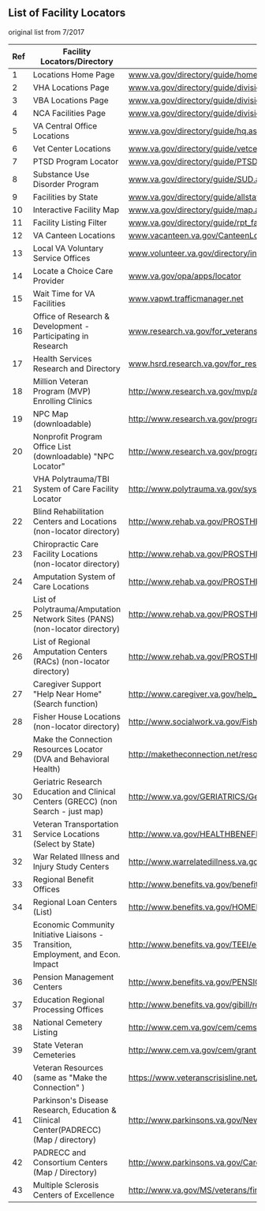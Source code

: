 ## List of Facility Locators
original list from 7/2017


| Ref | Facility Locators/Directory | URL | Category | Notes |
| --- | --- | --- | --- | --- |
| 1 |	Locations Home Page | www.va.gov/directory/guide/home.asp |||
| 2 |	VHA Locations Page | www.va.gov/directory/guide/division.asp?dnum=1 |||
| 3	| VBA Locations Page | www.va.gov/directory/guide/division.asp?dnum=3 |||
| 4	| NCA Facilities Page	| www.va.gov/directory/guide/division.asp?dnum=4 |||
| 5 |	VA Central Office Locations	| www.va.gov/directory/guide/hq.asp |||
| 6	| Vet Center Locations | www.va.gov/directory/guide/vetcenter.asp |||
| 7 |	PTSD Program Locator	| www.va.gov/directory/guide/PTSD.asp |||
| 8	| Substance Use Disorder Program | www.va.gov/directory/guide/SUD.asp |||
| 9	| Facilities by State |	www.va.gov/directory/guide/allstate.asp |||
| 10 | Interactive Facility Map |	www.va.gov/directory/guide/map.asp |||
| 11 | Facility Listing Filter |	www.va.gov/directory/guide/rpt_fac_list.cfm |||
| 12 | VA Canteen Locations |	www.vacanteen.va.gov/CanteenLocations.php |||
| 13 | Local VA Voluntary Service Offices |	www.volunteer.va.gov/directory/index.asp |||
| 14 | Locate a Choice Care Provider | www.va.gov/opa/apps/locator |||
| 15 | Wait Time for VA Facilities | www.vapwt.trafficmanager.net |||
| 16 | Office of Research & Development - Participating in Research | www.research.va.gov/for_veterans/volunteering-faq.cfm |||
| 17 | Health Services Research and Directory | www.hsrd.research.va.gov/for_researchers/directory/ |||
| 18 | Million Veteran Program (MVP) Enrolling Clinics | http://www.research.va.gov/mvp/all-clinics.cfm |||
| 19 | NPC Map (downloadable)	| http://www.research.va.gov/programs/nppo/npc-map.pptx |||
| 20 | Nonprofit Program Office List (downloadable) "NPC Locator"	| http://www.research.va.gov/programs/nppo/docs/npc-list.doc |||
| 21 | VHA Polytrauma/TBI System of Care Facility Locator | http://www.polytrauma.va.gov/system-of-care/care-facilities/index.asp |||
| 22 | Blind Rehabilitation Centers and Locations (non-locator directory) |	http://www.rehab.va.gov/PROSTHETICS/blindrehab/locations.asp |||
| 23 | Chiropractic Care Facility Locations (non-locator directory)| http://www.rehab.va.gov/PROSTHETICS/chiro/locations.asp |||
| 24 | Amputation System of Care Locations | http://www.rehab.va.gov/PROSTHETICS/asoc/ASoC_Locations.asp |||
| 25 | List of Polytrauma/Amputation Network Sites (PANS) (non-locator directory) |	http://www.rehab.va.gov/PROSTHETICS/asoc/Polytrauma_Amputation_Network_Sites_PANS.asp |||
| 26 | List of Regional Amputation Centers (RACs) (non-locator directory) |	http://www.rehab.va.gov/PROSTHETICS/asoc/Regional_Amputation_Centers.asp |||
| 27 | Caregiver Support "Help Near Home"  (Search function)| http://www.caregiver.va.gov/help_landing.asp |||
| 28 | Fisher House Locations (non-locator directory)	| http://www.socialwork.va.gov/Fisher_House_Locations.asp |||
| 29 | Make the Connection Resources Locator (DVA and Behavioral Health) | http://maketheconnection.net/resources |||
| 30 | Geriatric Research Education and Clinical Centers (GRECC) (non Search - just map) | http://www.va.gov/GERIATRICS/Geriatric_Research_Education_and_Clinical_Centers.asp |||
| 31 | Veteran Transportation Service Locations (Select by State)	| http://www.va.gov/HEALTHBENEFITS/vtp/map.asp |||
| 32	| War Related Illness and Injury Study Centers	| http://www.warrelatedillness.va.gov/WARRELATEDILLNESS/contact.asp |||
| 33	| Regional Benefit Offices	| http://www.benefits.va.gov/benefits/offices.asp |||
| 34	| Regional Loan Centers (List)	| http://www.benefits.va.gov/HOMELOANS/contact_rlc_info.asp |||
| 35	| Economic Community Initiative Liaisons - Transition, Employment, and Econ. Impact	| http://www.benefits.va.gov/TEEI/economic-liaisons.asp |||
| 36	| Pension Management Centers |	http://www.benefits.va.gov/PENSION/resources-contact.asp |||
| 37	| Education Regional Processing Offices | http://www.benefits.va.gov/gibill/regional_processing.asp |||
| 38	| National Cemetery Listing |	http://www.cem.va.gov/cem/cems/listcem.asp |||
| 39	| State Veteran Cemeteries |	http://www.cem.va.gov/cem/grants/veterans_cemeteries.asp |||
| 40 | Veteran Resources (same as "Make the Connection" ) |	https://www.veteranscrisisline.net/GetHelp/ResourceLocator.aspx |||
| 41	| Parkinson's Disease Research, Education & Clinical Center(PADRECC) (Map / directory) |	http://www.parkinsons.va.gov/New_Front_Page.asp |||
| 42	| PADRECC and Consortium Centers (Map / Directory) |	http://www.parkinsons.va.gov/Care.asp |||
| 43	| Multiple Sclerosis Centers of Excellence | http://www.va.gov/MS/veterans/find_a_clinic/index.asp |||
